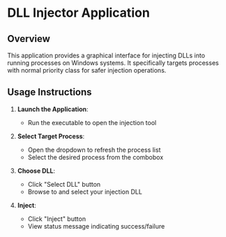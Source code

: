 # DLL Injector Application

## Overview
This application provides a graphical interface for injecting DLLs into running processes on Windows systems. It specifically targets processes with normal priority class for safer injection operations.

## Usage Instructions

1. **Launch the Application**:
   - Run the executable to open the injection tool

2. **Select Target Process**:
   - Open the dropdown to refresh the process list
   - Select the desired process from the combobox

3. **Choose DLL**:
   - Click "Select DLL" button
   - Browse to and select your injection DLL

4. **Inject**:
   - Click "Inject" button
   - View status message indicating success/failure
